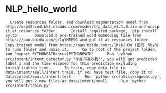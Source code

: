 # NLP_hello_world
      Create resources folder, and download segmentation model from http://ospm9rsnd.bkt.clouddn.com/model/ltp_data_v3.4.0.zip and unzip it at resources folder.      Install required package, 'pip install pyltp'.      Download a pre-trained word embedding file from https://pan.baidu.com/s/1qYMEESG and put it at resources folder.      Copy trained model from https://pan.baidu.com/s/1hsAJHJm (密码：5byh） to runs folder and unzip it.      Go to root of the project folder, run 'export PYTHONPATH=src:$PYTHONPATH'      Run 'python src/intent/intent_detector.py "你喜不喜欢我"', you will get predicted label 1 and the time elapsed for this prediction excluding initialization time.      To train, copy data file to data/intent/small/intent.train, if you have test file, copy it to data/intent/small/intent.test      Run 'python src/utils/segment.py', you will get 2 new files at data/intent/small      Run 'python src/intent/train.py'
